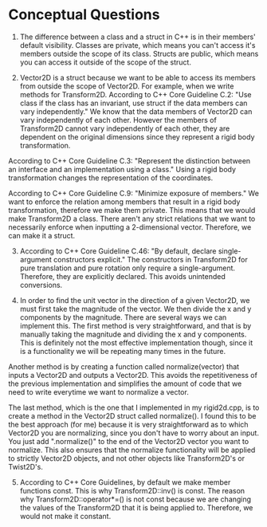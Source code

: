 # Conceptual Questions
1. The difference between a class and a struct in C++ is in their members' default visibility. Classes are private, which means you can't access it's members outside the scope of its class. Structs are public, which means you can access it outside of the scope of the struct.

2. Vector2D is a struct because we want to be able to access its members from outside the scope of Vector2D. For example, when we write methods for Transform2D. According to C++ Core Guideline C.2: "Use class if the class has an invariant, use struct if the data members can vary independently." We know that the data members of Vector2D can vary independently of each other. However the members of Transform2D cannot vary independently of each other, they are dependent on the original dimensions since they represent a rigid body transformation.

According to C++ Core Guideline C.3: "Represent the distinction between an interface and an implementation using a class." Using a rigid body transformation changes the representation of the coordinates.

According to C++ Core Guideline C.9: "Minimize exposure of members." We want to enforce the relation among members that result in a rigid body transformation, therefore we make them private. This means that we would make Transform2D a class. There aren't any strict relations that we want to necessarily enforce when inputting a 2-dimensional vector. Therefore, we can make it a struct.

3. According to C++ Core Guideline C.46: "By default, declare single-argument constructors explicit." The constructors in Transform2D for pure translation and pure rotation only require a single-argument. Therefore, they are explicitly declared. This avoids unintended conversions.

4. In order to find the unit vector in the direction of a given Vector2D, we must first take the magnitude of the vector. We then divide the x and y components by the magnitude. There are several ways we can implement this. The first method is very straightforward, and that is by manually taking the magnitude and dividing the x and y components. This is definitely not the most effective implementation though, since it is a functionality we will be repeating many times in the future.

Another method is by creating a function called normalize(vector) that inputs a Vector2D and outputs a Vector2D. This avoids the repetitiveness of the previous implementation and simplifies the amount of code that we need to write everytime we want to normalize a vector.

The last method, which is the one that I implemented in my rigid2d.cpp, is to create a method in the Vector2D struct called normalize(). I found this to be the best approach (for me) because it is very straightforward as to which Vector2D you are normalizing, since you don't have to worry about an input. You just add ".normalize()" to the end of the Vector2D vector you want to normalize. This also ensures that the normalize functionality will be applied to strictly Vector2D objects, and not other objects like Transform2D's or Twist2D's.

5. According to C++ Core Guidelines, by default we make member functions const. This is why Transform2D::inv() is const. The reason why Transform2D::operator*=() is not const because we are changing the values of the Transform2D that it is being applied to. Therefore, we would not make it constant. 